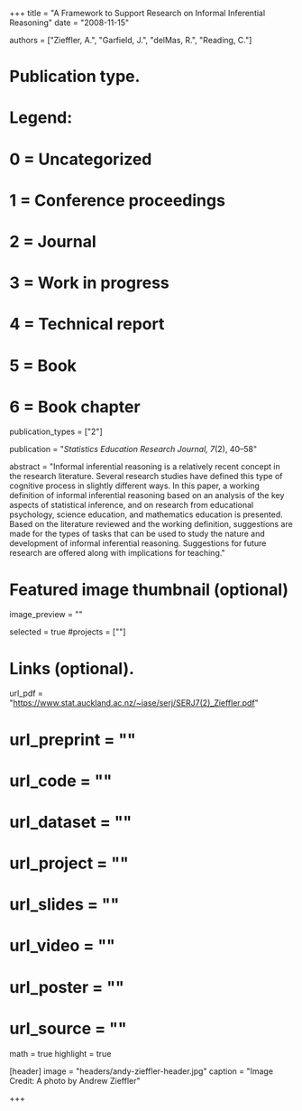 +++
title = "A Framework to Support Research on Informal Inferential Reasoning"
date = "2008-11-15"

authors = ["Zieffler, A.", "Garfield, J.", "delMas, R.", "Reading, C."]

# Publication type.
# Legend:
# 0 = Uncategorized
# 1 = Conference proceedings
# 2 = Journal
# 3 = Work in progress
# 4 = Technical report
# 5 = Book
# 6 = Book chapter
publication_types = ["2"]

publication = "*Statistics Education Research Journal, 7*(2), 40&ndash;58"


abstract = "Informal inferential reasoning is a relatively recent concept in the research literature. Several research studies have defined this type of cognitive process in slightly different ways. In this paper, a working definition of informal inferential reasoning based on an analysis of the key aspects of statistical inference, and on research from educational psychology, science education, and mathematics education is presented. Based on the literature reviewed and the working definition, suggestions are made for the types of tasks that can be used to study the nature and development of informal inferential reasoning. Suggestions for future research are offered along with implications for teaching."


# Featured image thumbnail (optional)
image_preview = ""

selected = true
#projects = [""]


# Links (optional).
url_pdf = "https://www.stat.auckland.ac.nz/~iase/serj/SERJ7(2)_Zieffler.pdf"
# url_preprint = ""
# url_code = ""
# url_dataset = ""
# url_project = ""
# url_slides = ""
# url_video = ""
# url_poster = ""
# url_source = ""

math = true
highlight = true

[header]
image = "headers/andy-zieffler-header.jpg"
caption = "Image Credit: A photo by Andrew Zieffler"

+++

